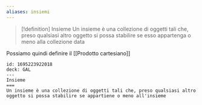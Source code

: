 ```yaml
---
aliases: insiemi
---
```


>[!definition] Insieme
>Un insieme è una collezione di oggetti tali che, preso qualsiasi altro oggetto si possa stabilire se esso appartenga o meno alla collezione data

Possiamo quindi definire il [[Prodotto cartesiano]]


```anki
id: 1695223922018
deck: GAL
---
Insieme
===
Un insieme è una collezione di oggetti tali che, preso qualsiasi altro oggetto si possa stabilire se appartiene o meno all'insieme
```
